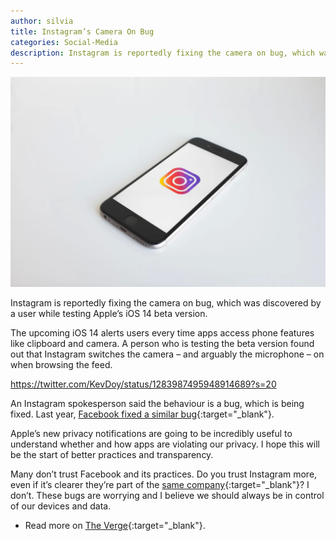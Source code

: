 ```yaml
---
author: silvia
title: Instagram’s Camera On Bug
categories: Social-Media
description: Instagram is reportedly fixing the camera on bug, which was discovered by a user while testing Apple’s iOS 14 beta version.
---
```

![Instagram’s Camera On Bug’](/assets/images/instagram-bug.jpg)

Instagram is reportedly fixing the camera on bug, which was discovered by a user while testing Apple’s iOS 14 beta version.

The upcoming iOS 14 alerts users every time apps access phone features like clipboard and camera. A person who is testing the beta version found out that Instagram switches the camera – and arguably the microphone – on when browsing the feed.

https://twitter.com/KevDoy/status/1283987495948914689?s=20

An Instagram spokesperson said the behaviour is a bug, which is being fixed. Last year, [Facebook fixed a similar bug](https://www.theverge.com/2019/11/12/20961332/facebooks-ios-app-reportedly-camera-background-security){:target="_blank"}.

Apple’s new privacy notifications are going to be incredibly useful to understand whether and how apps are violating our privacy. I hope this will be the start of better practices and transparency.

Many don’t trust Facebook and its practices. Do you trust Instagram more, even if it’s clearer they’re part of the [same company](https://edition.cnn.com/2019/11/04/tech/facebook-new-logo/index.html){:target="_blank"}? I don’t. These bugs are worrying and I believe we should always be in control of our devices and data.

* Read more on [The Verge](https://www.theverge.com/2020/7/25/21338151/instagram-bug-camera-privacy-ios14-apple){:target="_blank"}.
